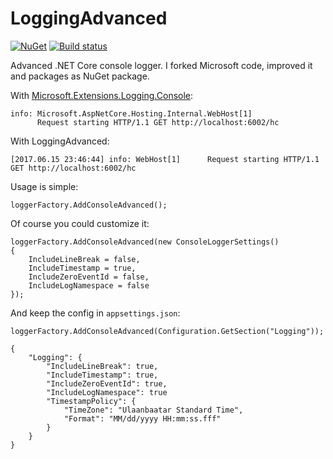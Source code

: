# LoggingAdvanced
[![NuGet](http://img.shields.io/nuget/v/Bodrocode.LoggingAdvanced.Console.svg)](https://www.nuget.org/packages/Bodrocode.LoggingAdvanced.Console/)
[![Build status](https://ci.appveyor.com/api/projects/status/github/ilya-chumakov/LoggingAdvanced?branch=develop&svg=true&retina=true&passingText=develop%20-%20OK&failingText=develop%20-%20FAIL)](https://ci.appveyor.com/project/chumakov-ilya/LoggingAdvanced)


Advanced .NET Core console logger. I forked Microsoft code, improved it and packages as NuGet package.

With [Microsoft.Extensions.Logging.Console](https://github.com/aspnet/Logging):

    info: Microsoft.AspNetCore.Hosting.Internal.WebHost[1]
          Request starting HTTP/1.1 GET http://localhost:6002/hc      
    
With LoggingAdvanced:

    [2017.06.15 23:46:44] info: WebHost[1]      Request starting HTTP/1.1 GET http://localhost:6002/hc

Usage is simple:

    loggerFactory.AddConsoleAdvanced();
    
Of course you could customize it:

    loggerFactory.AddConsoleAdvanced(new ConsoleLoggerSettings()
    {
        IncludeLineBreak = false,
        IncludeTimestamp = true,
        IncludeZeroEventId = false,
        IncludeLogNamespace = false
    });
    
And keep the config in `appsettings.json`:

    loggerFactory.AddConsoleAdvanced(Configuration.GetSection("Logging"));
    
    {
        "Logging": {
            "IncludeLineBreak": true,
            "IncludeTimestamp": true,
            "IncludeZeroEventId": true,
            "IncludeLogNamespace": true
            "TimestampPolicy": {
                "TimeZone": "Ulaanbaatar Standard Time",
                "Format": "MM/dd/yyyy HH:mm:ss.fff"
            }
        }
    }
